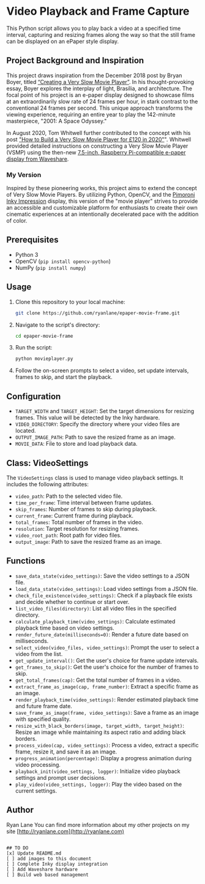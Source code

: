 # Video Playback and Frame Capture

This Python script allows you to play back a video at a specified time interval, capturing and resizing frames along the way so that the still frame can be displayed on an ePaper style display. 

## Project Background and Inspiration
This project draws inspiration from the December 2018 post by Bryan Boyer, titled [“Creating a Very Slow Movie Player”](https://medium.com/s/story/very-slow-movie-player-499f76c48b62). In his thought-provoking essay, Boyer explores the interplay of light, Brasília, and architecture. The focal point of his project is an e-paper display designed to showcase films at an extraordinarily slow rate of 24 frames per hour, in stark contrast to the conventional 24 frames per second. This unique approach transforms the viewing experience, requiring an entire year to play the 142-minute masterpiece, "2001: A Space Odyssey."

In August 2020, Tom Whitwell further contributed to the concept with his post ["How to Build a Very Slow Movie Player for £120 in 2020"](https://debugger.medium.com/how-to-build-a-very-slow-movie-player-in-2020-c5745052e4e4)". Whitwell provided detailed instructions on constructing a Very Slow Movie Player (VSMP) using the then-new [7.5-inch, Raspberry Pi-compatible e-paper display from Waveshare](https://www.waveshare.com/product/displays/e-paper/epaper-1/7.5inch-e-paper-hat.htm).

### My Version

Inspired by these pioneering works, this project aims to extend the concept of Very Slow Movie Players. By utilizing Python, OpenCV, and the [Pimoroni Inky Impression](https://shop.pimoroni.com/products/inky-impression-7-3?variant=40512683376723) display, this version of the "movie player" strives to provide an accessible and customizable platform for enthusiasts to create their own cinematic experiences at an intentionally decelerated pace with the addition of color.

## Prerequisites

- Python 3
- OpenCV (`pip install opencv-python`)
- NumPy (`pip install numpy`)

## Usage

1. Clone this repository to your local machine:

   ```bash
   git clone https://github.com/ryanlane/epaper-movie-frame.git


2. Navigate to the script's directory:

   ```bash
   cd epaper-movie-frame
   ```

3. Run the script:

   ```bash
   python movieplayer.py
   ```

4. Follow the on-screen prompts to select a video, set update intervals, frames to skip, and start the playback.

## Configuration

- `TARGET_WIDTH` and `TARGET_HEIGHT`: Set the target dimensions for resizing frames. This value will be detected by the Inky hardware.
- `VIDEO_DIRECTORY`: Specify the directory where your video files are located.
- `OUTPUT_IMAGE_PATH`: Path to save the resized frame as an image.
- `MOVIE_DATA`: File to store and load playback data.

## Class: VideoSettings

The `VideoSettings` class is used to manage video playback settings. It includes the following attributes:

- `video_path`: Path to the selected video file.
- `time_per_frame`: Time interval between frame updates.
- `skip_frames`: Number of frames to skip during playback.
- `current_frame`: Current frame during playback.
- `total_frames`: Total number of frames in the video.
- `resolution`: Target resolution for resizing frames.
- `video_root_path`: Root path for video files.
- `output_image`: Path to save the resized frame as an image.

## Functions

- `save_data_state(video_settings)`: Save the video settings to a JSON file.
- `load_data_state(video_settings)`: Load video settings from a JSON file.
- `check_file_existence(video_settings)`: Check if a playback file exists and decide whether to continue or start over.
- `list_video_files(directory)`: List all video files in the specified directory.
- `calculate_playback_time(video_settings)`: Calculate estimated playback time based on video settings.
- `render_future_date(milliseconds=0)`: Render a future date based on milliseconds.
- `select_video(video_files, video_settings)`: Prompt the user to select a video from the list.
- `get_update_interval()`: Get the user's choice for frame update intervals.
- `get_frames_to_skip()`: Get the user's choice for the number of frames to skip.
- `get_total_frames(cap)`: Get the total number of frames in a video.
- `extract_frame_as_image(cap, frame_number)`: Extract a specific frame as an image.
- `render_playback_time(video_settings)`: Render estimated playback time and future frame date.
- `save_frame_as_image(frame, video_settings)`: Save a frame as an image with specified quality.
- `resize_with_black_borders(image, target_width, target_height)`: Resize an image while maintaining its aspect ratio and adding black borders.
- `process_video(cap, video_settings)`: Process a video, extract a specific frame, resize it, and save it as an image.
- `progress_animation(percentage)`: Display a progress animation during video processing.
- `playback_init(video_settings, logger)`: Initialize video playback settings and prompt user decisions.
- `play_video(video_settings, logger)`: Play the video based on the current settings.

## Author

Ryan Lane
You can find more information about my other projects on my site [http://ryanlane.com](http://ryanlane.com)

```

## TO DO
[x] Update README.md
[ ] add images to this document
[ ] Complete Inky display integration
[ ] Add Waveshare hardware
[ ] Build web based management
